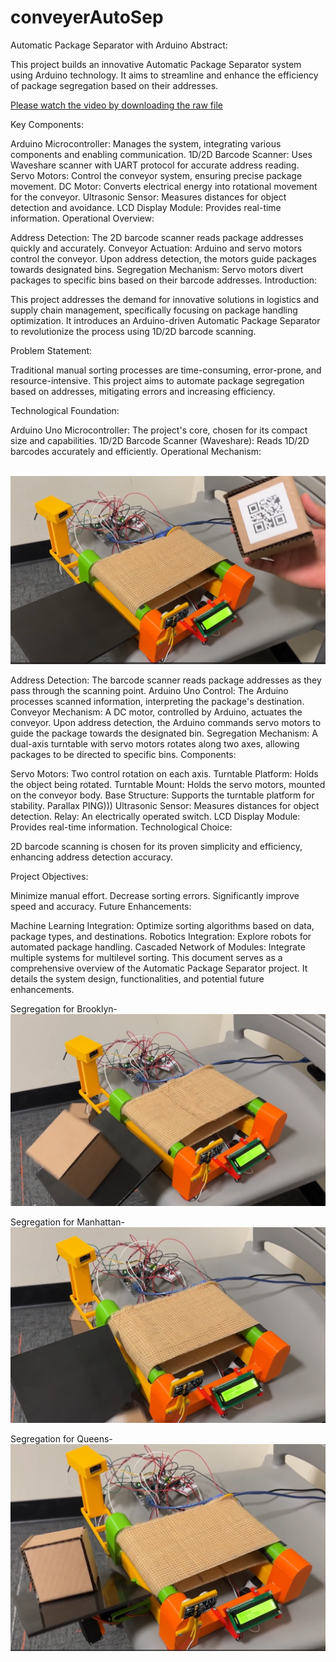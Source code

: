 # conveyerAutoSep

Automatic Package Separator with Arduino
Abstract:

This project builds an innovative Automatic Package Separator system using Arduino technology. It aims to streamline and enhance the efficiency of package segregation based on their addresses.

[Please watch the video by downloading the raw file](IMG_8251.mp4)


Key Components:

Arduino Microcontroller: Manages the system, integrating various components and enabling communication.
1D/2D Barcode Scanner: Uses Waveshare scanner with UART protocol for accurate address reading.
Servo Motors: Control the conveyor system, ensuring precise package movement.
DC Motor: Converts electrical energy into rotational movement for the conveyor.
Ultrasonic Sensor: Measures distances for object detection and avoidance.
LCD Display Module: Provides real-time information.
Operational Overview:

Address Detection: The 2D barcode scanner reads package addresses quickly and accurately.
Conveyor Actuation: Arduino and servo motors control the conveyor. Upon address detection, the motors guide packages towards designated bins.
Segregation Mechanism: Servo motors divert packages to specific bins based on their barcode addresses.
Introduction:

This project addresses the demand for innovative solutions in logistics and supply chain management, specifically focusing on package handling optimization. It introduces an Arduino-driven Automatic Package Separator to revolutionize the process using 1D/2D barcode scanning.

Problem Statement:

Traditional manual sorting processes are time-consuming, error-prone, and resource-intensive. This project aims to automate package segregation based on addresses, mitigating errors and increasing efficiency.

Technological Foundation:

Arduino Uno Microcontroller: The project's core, chosen for its compact size and capabilities.
1D/2D Barcode Scanner (Waveshare): Reads 1D/2D barcodes accurately and efficiently.
Operational Mechanism:

<br/><img src='/qr.png'>

Address Detection: The barcode scanner reads package addresses as they pass through the scanning point.
Arduino Uno Control: The Arduino processes scanned information, interpreting the package's destination.
Conveyor Mechanism: A DC motor, controlled by Arduino, actuates the conveyor. Upon address detection, the Arduino commands servo motors to guide the package towards the designated bin.
Segregation Mechanism: A dual-axis turntable with servo motors rotates along two axes, allowing packages to be directed to specific bins.
Components:

Servo Motors: Two control rotation on each axis.
Turntable Platform: Holds the object being rotated.
Turntable Mount: Holds the servo motors, mounted on the conveyor body.
Base Structure: Supports the turntable platform for stability.
Parallax PING))) Ultrasonic Sensor: Measures distances for object detection.
Relay: An electrically operated switch.
LCD Display Module: Provides real-time information.
Technological Choice:

2D barcode scanning is chosen for its proven simplicity and efficiency, enhancing address detection accuracy.

Project Objectives:

Minimize manual effort.
Decrease sorting errors.
Significantly improve speed and accuracy.
Future Enhancements:

Machine Learning Integration: Optimize sorting algorithms based on data, package types, and destinations.
Robotics Integration: Explore robots for automated package handling.
Cascaded Network of Modules: Integrate multiple systems for multilevel sorting.
This document serves as a comprehensive overview of the Automatic Package Separator project. It details the system design, functionalities, and potential future enhancements.

Segregation for Brooklyn-
<br/><img src='/bklyn.png'>

Segregation for Manhattan-
<br/><img src='/manh.png'>

Segregation for Queens-
<br/><img src='/queens.png'>
